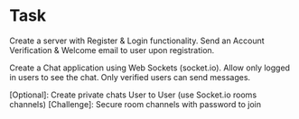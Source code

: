 # Task

Create a server with Register & Login functionality.
Send an Account Verification & Welcome email to user upon registration.

Create a Chat application using Web Sockets (socket.io).
Allow only logged in users to see the chat.
Only verified users can send messages.

[Optional]: Create private chats User to User (use Socket.io rooms channels)
[Challenge]: Secure room channels with password to join
